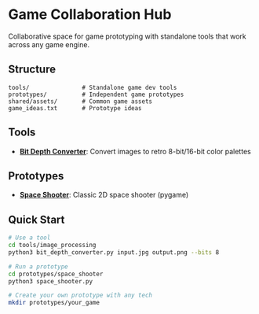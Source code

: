 # Game Collaboration Hub

Collaborative space for game prototyping with standalone tools that work across any game engine.

## Structure

```
tools/               # Standalone game dev tools
prototypes/          # Independent game prototypes  
shared/assets/       # Common game assets
game_ideas.txt       # Prototype ideas
```

## Tools

- **[Bit Depth Converter](tools/image_processing/)**: Convert images to retro 8-bit/16-bit color palettes

## Prototypes

- **[Space Shooter](prototypes/space_shooter/)**: Classic 2D space shooter (pygame)

## Quick Start

```bash
# Use a tool
cd tools/image_processing
python3 bit_depth_converter.py input.jpg output.png --bits 8

# Run a prototype
cd prototypes/space_shooter
python3 space_shooter.py

# Create your own prototype with any tech
mkdir prototypes/your_game
```